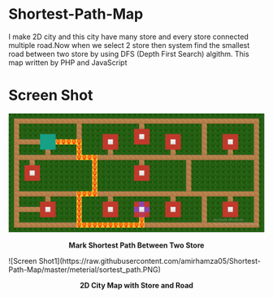 # Shortest-Path-Map
I make 2D city and this city have many store and every store connected multiple road.Now when we select 2 store then system find the smallest road between two store by using DFS (Depth First Search) algithm. This map written by PHP and JavaScript

# Screen Shot 

![Screen Shot1](https://raw.githubusercontent.com/amirhamza05/Shortest-Path-Map/master/meterial/sortest_path1.PNG)
<p align="center"><b>Mark Shortest Path Between Two Store</b></p>
![Screen Shot1](https://raw.githubusercontent.com/amirhamza05/Shortest-Path-Map/master/meterial/sortest_path.PNG)
<p align="center"><b>2D City Map with Store and Road</b></p>

